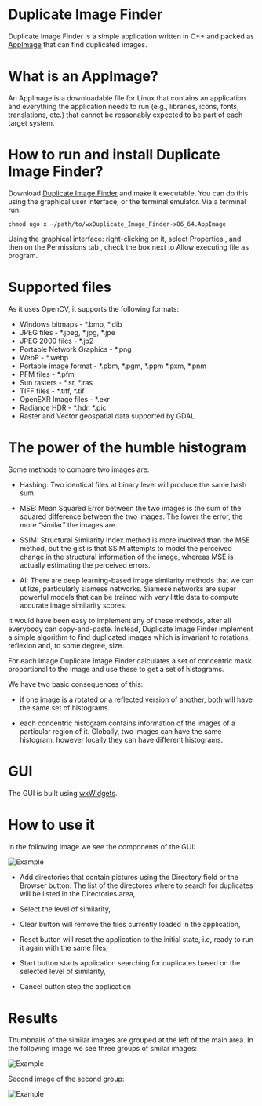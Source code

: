 # Duplicate Image Finder

Duplicate Image Finder is a simple application written in C++ and packed
as [AppImage](https://appimage.org/) that can find duplicated images.

# What is an AppImage?

An AppImage is a downloadable file for Linux that contains an application and everything the application needs to run (e.g., libraries, icons, fonts, translations, etc.) that cannot be reasonably expected to be part of each target system.

# How to run and install Duplicate Image Finder?

Download [Duplicate Image Finder](https://github.com/volatilflerovium/Duplicate_Image_Finder/raw/main/wxDuplicate_Image_Finder-x86_64.AppImage) and make it executable. 
You can do this using the graphical user interface, or the terminal emulator. 
Via a terminal run:
```
chmod ugo x ~/path/to/wxDuplicate_Image_Finder-x86_64.AppImage
```
Using the graphical interface: right-clicking on it, select Properties , 
and then on the Permissions tab , check the box next to Allow executing file as program.

# Supported files
As it uses OpenCV, it supports the following formats:

* Windows bitmaps - *.bmp, *.dib
* JPEG files - *.jpeg, *.jpg, *.jpe
* JPEG 2000 files - *.jp2
* Portable Network Graphics - *.png
* WebP - *.webp
* Portable image format - *.pbm, *.pgm, *.ppm *.pxm, *.pnm
* PFM files - *.pfm
* Sun rasters - *.sr, *.ras
* TIFF files - *.tiff, *.tif
* OpenEXR Image files - *.exr
* Radiance HDR - *.hdr, *.pic
* Raster and Vector geospatial data supported by GDAL

# The power of the humble histogram

Some methods to compare two images are:

*	Hashing:
		Two identical files at binary level will produce the same hash sum.

*	MSE:
		Mean Squared Error between the two images is the sum of the squared difference between the two images. The lower the error, the more “similar” the images are.

*	SSIM:
		Structural Similarity Index method is more involved than the MSE method, 
		but the gist is that SSIM attempts to model the perceived change in the 
		structural information of the image, whereas MSE is actually estimating 
		the perceived errors.

*	AI:
		There are deep learning-based image similarity methods that we can utilize, particularly siamese networks. Siamese networks are super powerful models that can be trained with very little data to compute accurate image similarity scores.

It would have been easy to implement any of these methods, after all everybody can
copy-and-paste. Instead, Duplicate Image Finder implement a simple algorithm to find duplicated
images which is invariant to rotations, reflexion and, to some degree, size.

For each image Duplicate Image Finder calculates a set of concentric mask
proportional to the image and use these to get a set of histograms.

We have two basic consequences of this:

* if one image is a rotated or a reflected version of another, both 
will have the same set of histograms.

* each concentric histogram contains information of the images of a particular
region of it. Globally, two images can have the same histogram, however
locally they can have different histograms.

# GUI

The GUI is built using [wxWidgets](https://www.wxwidgets.org).

# How to use it

In the following image we see the components of the GUI:

![Example](http://103.102.44.126/img/dpf0.png)

- Add directories that contain pictures using the Directory field or the Browser button. The list of the directores
where to search for duplicates will be listed in the Directories area,

- Select the level of similarity,

- Clear button will remove the files currently loaded in the application,

- Reset button will reset the application to the initial state, i.e, ready to run it again with the same files,

- Start button starts application searching for duplicates based on the selected level of similarity,

- Cancel button stop the application

# Results

Thumbnails of the similar images are grouped at the left of the main area. In the following
image we see three groups of smilar images:

![Example](http://103.102.44.126/img/dpf1.png)

Second image of the second group:

![Example](http://103.102.44.126/img/dpf2.png)
